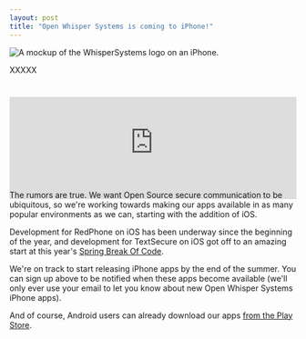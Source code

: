 ```yaml
---
layout: post
title: "Open Whisper Systems is coming to iPhone!"
---
```


<img src="/blog/images/redphone-ios-soon.png" class="nice" alt="A mockup of the WhisperSystems logo on an iPhone." />

XXXXX

<iframe height="180" allowTransparency="true" frameborder="0" scrolling="no" style="width:100%;border:none;padding-top:25px;margin-bottom:-30px;" src="https://whispersystems.wufoo.com/embed/z7x4m1/"><a href="https://whispersystems.wufoo.com/forms/z7x4m1/">Sign up for new iPhone app announcements.</a></iframe>

The rumors are true.  We want Open Source secure communication to be ubiquitous, so we're working towards making our apps 
available in as many popular environments as we can, starting with the addition of iOS.  

Development for RedPhone on iOS has been underway since the beginning of the year, and development for TextSecure on iOS
got off to an amazing start at this year's [Spring Break Of Code](https://whispersystems.org/blog/sure).

We're on track to start releasing iPhone apps by the end of the summer.  You can sign up above to be notified when these apps
become available (we'll only ever use your email to let you know about new Open Whisper Systems iPhone apps).

And of course, Android users can already download our apps [from the Play Store](https://play.google.com/store/apps/developer?id=Open+Whisper+Systems).


